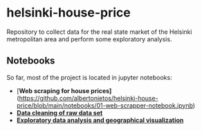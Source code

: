 # helsinki-house-price
Repository to collect data for the real state market of the Helsinki metropolitan area and perform some exploratory analysis.

## Notebooks
So far, most of the project is located in jupyter notebooks:
- [**Web scraping for house prices]**(https://github.com/albertonietos/helsinki-house-price/blob/main/notebooks/01-web-scrapper-notebook.ipynb)
- [**Data cleaning of raw data set**](https://github.com/albertonietos/helsinki-house-price/blob/main/notebooks/02-data-cleaning-notebook.ipynb)
- [**Exploratory data analysis and geographical visualization**](https://github.com/albertonietos/helsinki-house-price/blob/main/notebooks/03-exploratory-data-analysis.ipynb)
